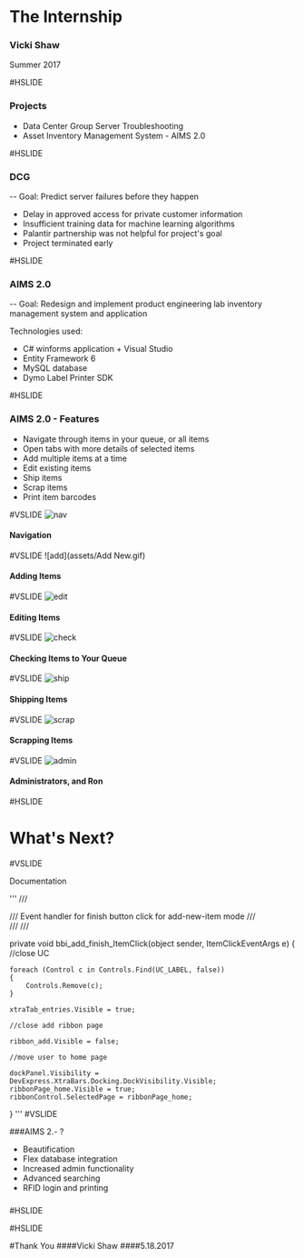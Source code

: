 # The Internship
### Vicki Shaw
Summer 2017

#HSLIDE

### Projects
- Data Center Group Server Troubleshooting
- Asset Inventory Management System - AIMS 2.0


#HSLIDE

### DCG
-- Goal: Predict server failures before they happen

- Delay in approved access for private customer information
- Insufficient training data for machine learning algorithms
- Palantir partnership was not helpful for project's goal 
- Project terminated early

#HSLIDE

### AIMS 2.0
-- Goal: Redesign and implement product engineering lab 
inventory management system and application

Technologies used:
- C# winforms application + Visual Studio
- Entity Framework 6
- MySQL database
- Dymo Label Printer SDK

#HSLIDE


### AIMS 2.0 - Features
- Navigate through items in your queue, or all items
- Open tabs with more details of selected items
- Add multiple items at a time
- Edit existing items
- Ship items
- Scrap items
- Print item barcodes

#VSLIDE
![nav](assets/Navigation.gif)
#### Navigation
#VSLIDE
![add](assets/Add New.gif)
#### Adding Items
#VSLIDE
![edit](assets/Edit.gif)
#### Editing Items
#VSLIDE
![check](assets/CheckIn_Out_Search.gif)
#### Checking Items to Your Queue
#VSLIDE
![ship](assets/Ship.gif)
#### Shipping Items
#VSLIDE
![scrap](assets/Scrap.gif)
#### Scrapping Items
#VSLIDE
![admin](assets/Admin.gif)
#### Administrators, and Ron


#HSLIDE

# What's Next?

#VSLIDE

Documentation

'''
/// <summary> 
/// Event handler for finish button click for add-new-item mode 
/// </summary> 
/// <param name="sender"></param> 
/// <param name="e"></param> 

private void bbi_add_finish_ItemClick(object sender, ItemClickEventArgs e) 
{ 
    //close UC 
   
    foreach (Control c in Controls.Find(UC_LABEL, false)) 
    { 
        Controls.Remove(c); 
    } 
   
    xtraTab_entries.Visible = true;  
   
    //close add ribbon page 
   
    ribbon_add.Visible = false; 
   
    //move user to home page 
    
    dockPanel.Visibility = DevExpress.XtraBars.Docking.DockVisibility.Visible; 
    ribbonPage_home.Visible = true; 
    ribbonControl.SelectedPage = ribbonPage_home;
 }
'''
#VSLIDE

###AIMS 2.- ?
- Beautification
- Flex database integration
- Increased admin functionality
- Advanced searching 
- RFID login and printing 

### 
 

#HSLIDE


#HSLIDE 

#Thank You
####Vicki Shaw 
####5.18.2017


